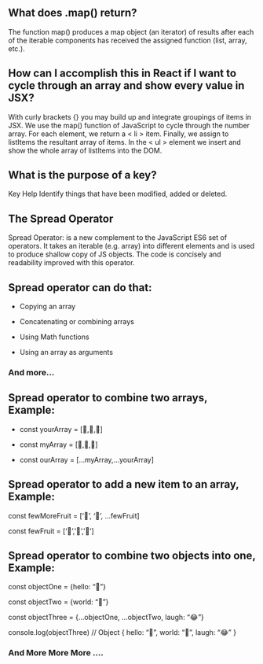 ## What does .map() return?

The function map() produces a map object (an iterator) of results after each of the iterable components has received the assigned function (list, array, etc.).

## How can I accomplish this in React if I want to cycle through an array and show every value in JSX?

With curly brackets {} you may build up and integrate groupings of items in JSX. We use the map() function of JavaScript to cycle through the number array. For each element, we return a < li > item. Finally, we assign to listItems the resultant array of items. In the < ul > element we insert and show the whole array of listItems into the DOM.

## What is the purpose of a key?

Key Help Identify things that have been modified, added or deleted.

## The Spread Operator

Spread Operator: is a new complement to the JavaScript ES6 set of operators. It takes an iterable (e.g. array) into different elements and is used to produce shallow copy of JS objects. The code is concisely and readability improved with this operator.

## Spread operator can do that:

* Copying an array

* Concatenating or combining arrays

* Using Math functions

* Using an array as arguments

### And more...

## Spread operator to combine two arrays, Example:

* const yourArray = [🙂,🤗,🤩]

* const myArray = [🤪,🐻,🎌]

* const ourArray = […myArray,…yourArray]

## Spread operator to add a new item to an array, Example:

const fewMoreFruit = [‘🍉’, ‘🍍’, …fewFruit]

const fewFruit = [‘🍏’,’🍊’,’🍌’]

## Spread operator to combine two objects into one, Example:

const objectOne = {hello: “🤪”}

const objectTwo = {world: “🐻”}

const objectThree = {…objectOne, …objectTwo, laugh: “😂”}

console.log(objectThree) // Object { hello: “🤪”, world: “🐻”, laugh: “😂” }

### And More More More ....